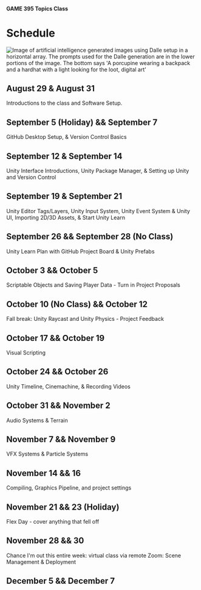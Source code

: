 #### GAME 395 Topics Class

# Schedule

<Image>
<a name="Dalle GenerationPorcupine"></a>
<img src="Images\PorcupineLoot-01.png" alt="Image of artificial intelligence generated images using Dalle setup in a horizontal array. The prompts used for the Dalle generation are in the lower portions of the image. The bottom says 'A porcupine wearing a backpack and a hardhat with a light looking for the loot, digital art'" title="SyllabusHeader" class="centerheader"/>
</Image>

## August 29 & August 31

Introductions to the class and Software Setup.

## September 5 (Holiday) && September 7

GitHub Desktop Setup, & Version Control Basics

## September 12 & September 14

Unity Interface Introductions, Unity Package Manager, & Setting up Unity and Version Control

## September 19 & September 21

Unity Editor Tags/Layers, Unity Input System, Unity Event System & Unity UI, Importing 2D/3D Assets, & Start Unity Learn

## September 26 && September 28 (No Class)

Unity Learn Plan with GitHub Project Board & Unity Prefabs

## October 3 && October 5

Scriptable Objects and Saving Player Data - Turn in Project Proposals

## October 10 (No Class) && October 12

Fall break: Unity Raycast and Unity Physics - Project Feedback

## October 17 && October 19

Visual Scripting

## October 24 && October 26

Unity Timeline, Cinemachine, & Recording Videos

## October 31 && November 2

Audio Systems & Terrain

## November 7 && November 9

VFX Systems & Particle Systems

## November 14 && 16

Compiling, Graphics Pipeline, and project settings

## November 21 && 23 (Holiday)

Flex Day - cover anything that fell off

## November 28 && 30

Chance I'm out this entire week: virtual class via remote Zoom: Scene Management & Deployment

## December 5 && December 7
